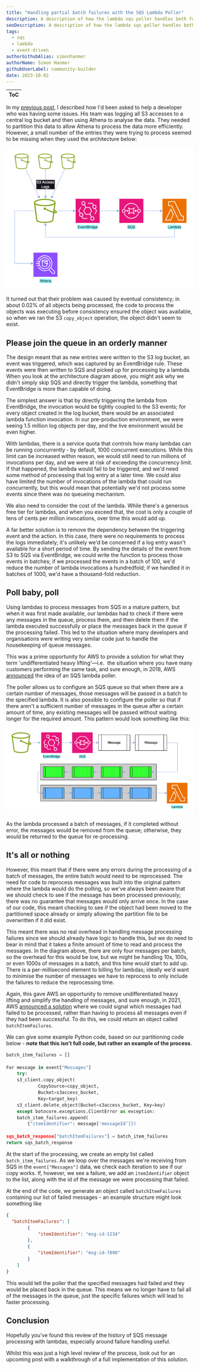 ```yaml
---
title: "Handling partial batch failures with the SQS Lambda Poller"
description: A description of how the lambda sqs poller handles both full and partial failures.
seoDescription: A description of how the lambda sqs poller handles both full and partial failures.
tags:
  - sqs
  - lambda
  - event-driven
authorGithubAlias: simonhanmer
authorName: Simon Hanmer
githubUserLabel: community-builder
date: 2023-10-02
---
```

|ToC|
|---|

In my [previous post](../01-the-case-of-the-disappearing-s3-keys/), I described how I'd been asked to help a developer who was having some issues. His team was logging all S3 accesses to a central log bucket and then using Athena to analyse the data. They needed to partition this data to allow Athena to process the data more efficiently. However, a small number of the entries they were trying to process seemed to be missing when they used the architecture below:

![Event-driven architecture to process logs](images/architecture.png "Log partitioning architecture")

It turned out that their problem was caused by eventual consistency; in about 0.02% of all objects being processed, the code to process the objects was executing before consistency ensured the object was available, so when we ran the S3 `copy_object` operation, the object didn't seem to exist.

## Please join the queue in an orderly manner

The design meant that as new entries were written to the S3 log bucket, an event was triggered, which was captured by an EventBridge rule. These events were then written to SQS and picked up for processing by a lambda. When you look at the architecture diagram above, you might ask why we didn't simply skip SQS and directly trigger the lambda, something that EventBridge is more than capable of doing.

The simplest answer is that by directly triggering the lambda from EventBridge, the invocation would be tightly coupled to the S3 events; for every object created in the log bucket, there would be an associated lambda function invocation. In our pre-production environment, we were seeing 1.5 million log objects per day, and the live environment would be even higher.

With lambdas, there is a service quota that controls how many lambdas can be running concurrently - by default, 1000 concurrent executions. While this limit can be increased within reason, we would still need to run millions of invocations per day, and we were at risk of exceeding the concurrency limit. If that happened, the lambda would fail to be triggered, and we'd need some method of processing that log entry at a later time. We could also have limited the number of invocations of the lambda that could run concurrently, but this would mean that potentially we'd not process some events since there was no queueing mechanism.

We also need to consider the cost of the lambda. While there's a generous free tier for lambdas, and when you exceed that, the cost is only a couple of tens of cents per million invocations, over time this would add up.

A far better solution is to remove the dependency between the triggering event and the action. In this case, there were no requirements to process the logs immediately; it's unlikely we'd be concerned if a log entry wasn't available for a short period of time. By sending the details of the event from S3 to SQS via EventBridge, we could write the function to process those events in batches; if we processed the events in a batch of 100, we'd reduce the number of lambda invocations a hundredfold; if we handled it in batches of 1000, we'd have a thousand-fold reduction.

## Poll baby, poll

Using lambdas to process messages from SQS in a mature pattern, but when it was first made available, our lambdas had to check if there were any messages in the queue, process them, and then delete them if the lambda executed successfully or place the messages back in the queue if the processing failed. This led to the situation where many developers and organisations were writing very similar code just to handle the housekeeping of queue messages.

This was a prime opportunity for AWS to provide a solution for what they term 'undifferentiated heavy lifting'—i.e.  the situation where you have many customers performing the same task, and sure enough, in 2018, AWS [announced](https://aws.amazon.com/blogs/aws/aws-lambda-adds-amazon-simple-queue-service-to-supported-event-sources/) the idea of an SQS lambda poller.

The poller allows us to configure an SQS queue so that when there are a certain number of messages, those messages will be passed in a batch to the specified lambda. It is also possible to configure the poller so that if there aren't a sufficient number of messages in the queue after a certain amount of time, any existing messages will be passed without waiting longer for the required amount. This pattern would look something like this:

![Lambda processing batches of messages from SQS](images/sqs_batch.png "Lambda processing batches of messages from SQS")

As the lambda processed a batch of messages, if it completed without error, the messages would be removed from the queue; otherwise, they would be returned to the queue for re-processing.

## It's all or nothing

However, this meant that if there were any errors during the processing of a batch of messages, the entire batch would need to be reprocessed. The need for code to reprocess messages was built into the original pattern where the lambda would do the polling, so we've always been aware that we should check to see if the message has been processed previously; there was no guarantee that messages would only arrive once. In the case of our code, this meant checking to see if the object had been moved to the partitioned space already or simply allowing the partition file to be overwritten if it did exist.

This meant there was no real overhead in handling message processing failures since we should already have logic to handle this, but we do need to bear in mind that it takes a finite amount of time to read and process the messages. In the diagram above, there are only four messages per batch, so the overhead for this would be low, but we might be handling 10s, 100s, or even 1000s of messages in a batch, and this time would start to add up. There is a per-millisecond element to billing for lambdas; ideally we'd want to minimise the number of messages we have to reprocess to only include the failures to reduce the reprocessing time.

Again, this gave AWS an opportunity to remove undifferentiated heavy lifting and simplify the handling of messages, and sure enough, in 2021, AWS [announced a solution](https://aws.amazon.com/about-aws/whats-new/2021/11/aws-lambda-partial-batch-response-sqs-event-source/)
where we could signal which messages had failed to be processed, rather than having to process all messages even if they had been successful. To do this, we could return an object called `batchItemFailures`.

We can give some example Python code, based on our partitioning code below - **note that this isn't full code, but rather an example of the process**.

``` python
batch_item_failures = [] 

For message in event["Messages"]
	try:
    s3_client.copy_object(
        	CopySource=copy_object,
        	Bucket=s3access_bucket,
        	Key=target_key)
    s3_client.delete_object(Bucket=s3access_bucket, Key=key)   
	except botocore.exceptions.ClientError as exception:
    batch_item_failures.append(
		{"itemIdentifier": message['messageId’]})

sqs_batch_response["batchItemFailures"] = batch_item_failures
return sqs_batch_response
```

At the start of the processing, we create an empty list called `batch_item_failures`. As we loop over the messages we're receiving from SQS in the `event["Messages"]` data, we check each iteration to see if our copy works. If, however, we see a failure, we add an `itemIdentifier` object to the list, along with the id of the message we were processing that failed.

At the end of the code, we generate an object called `batchItemFailures` containing our list of failed messages - an example structure might look something like

```json
{ 
  "batchItemFailures": [ 
        {
            "itemIdentifier": "msg-id-1234"
        },
        {
            "itemIdentifier": "msg-id-7890"
        }
    ]
}
```

This would tell the poller that the specified messages had failed and they would be placed back in the queue. This means we no longer have to fail all of the messages in the queue, just the specific failures which will lead to faster processing.

## Conclusion

Hopefully you've found this review of the history of SQS message processing with lambdas, especially around failure handling useful.

Whilst this was just a high level review of the process, look out for an upcoming post with a walkthrough of a full implementation of this solution.
